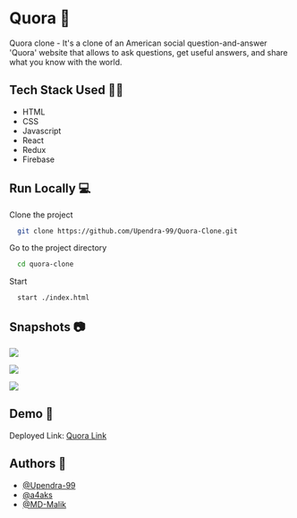 # Quora 🌇

Quora clone - It's a clone of an American social question-and-answer 'Quora' website that allows to ask questions, get useful answers, and share what you know with the world. 


## Tech Stack Used 👩‍💻

- HTML
- CSS
- Javascript
- React
- Redux
- Firebase

## Run Locally 💻

Clone the project

```bash
  git clone https://github.com/Upendra-99/Quora-Clone.git
```

Go to the project directory

```bash
  cd quora-clone
```

Start

```bash
  start ./index.html
```


## Snapshots 📷

![](https://github.com/Upendra-99/Quora-Clone/blob/master/quora-website/src/images/quora_image1.png?raw=true)

![](https://github.com/Upendra-99/Quora-Clone/blob/master/quora-website/src/images/quora_image2.png?raw=true)

![](https://github.com/Upendra-99/Quora-Clone/blob/master/quora-website/src/images/quora_image3.png?raw=true)
## Demo 🎥

Deployed Link: [Quora Link](https://quora-clone-react-app.netlify.app)


## Authors 🤝

- [@Upendra-99](https://github.com/Upendra-99)
- [@a4aks](https://github.com/a4aks)
- [@MD-Malik](https://github.com/MD-Malik)
